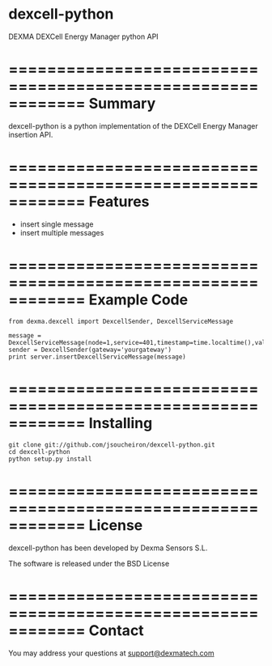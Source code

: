 dexcell-python
==============

DEXMA DEXCell Energy Manager python API

============================================================
Summary
============================================================

dexcell-python is a python implementation of the DEXCell Energy
Manager insertion API.

============================================================
Features
============================================================

* insert single message
* insert multiple messages

============================================================
Example Code
============================================================

	from dexma.dexcell import DexcellSender, DexcellServiceMessage
	
	message = DexcellServiceMessage(node=1,service=401,timestamp=time.localtime(),value=1001.23,seq=1)
	sender = DexcellSender(gateway='yourgateway')
	print server.insertDexcellServiceMessage(message)


============================================================
Installing
============================================================

	git clone git://github.com/jsoucheiron/dexcell-python.git
	cd dexcell-python
	python setup.py install

============================================================
License
============================================================

dexcell-python has been developed by Dexma Sensors S.L.

The software is released under the BSD License

============================================================
Contact
============================================================

You may address your questions at support@dexmatech.com 
